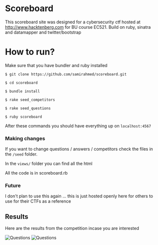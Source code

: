 # Scoreboard

This scoreboard site was designed for a cybersecurity ctf hosted at http://www.hacktenberg.com for BU course EC521.  Build on ruby, sinatra and datamapper and twitter/bootstrap

# How to run? 

Make sure that you have bundler and ruby installed

```
$ git clone https://github.com/samirahmed/scoreboard.git

$ cd scoreboard

$ bundle install

$ rake seed_competitors

$ rake seed_questions

$ ruby scoreboard

```

After these commands you should have everything up on `localhost:4567`


### Making changes

If you want to change questions / answers / competitors check the files in the 
`/seed` folder.

In the `views/` folder you can find all the html

All the code is in scoreboard.rb

### Future

I don't plan to use this again ... this is just hosted openly here for others to use for their CTFs as a reference

## Results

Here are the results from the competition incase you are interested

![Questions](http://i.imgur.com/RyK7I.png)
![Questions](http://i.imgur.com/rHQm4.png)
